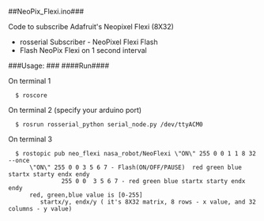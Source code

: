 ##NeoPix_Flexi.ino###

Code to subscribe Adafruit's Neopixel Flexi (8X32)
 * rosserial Subscriber  - NeoPixel Flexi Flash
 * Flash NeoPix Flexi on 1 second interval

###Usage: ###
####Run####

On terminal 1 
      
      $ roscore

On terminal 2 (specify your arduino port)
      
      $ rosrun rosserial_python serial_node.py /dev/ttyACM0

On terminal 3 
      
      $ rostopic pub neo_flexi nasa_robot/NeoFlexi \"ON\" 255 0 0 1 1 8 32 --once
          \"ON\" 255 0 0 3 5 6 7 - Flash(ON/OFF/PAUSE)  red green blue startx starty endx endy 
                   255 0 0  3 5 6 7 - red green blue startx starty endx endy 
          red, green,blue value is [0-255]
             startx/y, endx/y ( it's 8X32 matrix, 8 rows - x value, and 32 columns - y value)
